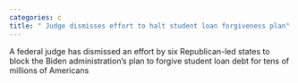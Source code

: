 ```yaml
---
categories: c
title: " Judge dismisses effort to halt student loan forgiveness plan"
---
```

A federal judge has dismissed an effort by six Republican-led states to block the Biden administration&rsquo;s plan to forgive student loan debt for tens of millions of Americans